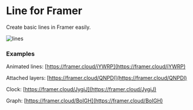 # Line for Framer

Create basic lines in Framer easily.

![lines](https://d3uepj124s5rcx.cloudfront.net/items/3B1l0S2F2j313q1l0a3V/lines.png)

### Examples
Animated lines: [https://framer.cloud/iYWRP](https://framer.cloud/iYWRP)

Attached layers: [https://framer.cloud/QNPDl](https://framer.cloud/QNPDl)

Clock: [https://framer.cloud/JygiJ](https://framer.cloud/JygiJ)

Graph: [https://framer.cloud/BoIGH](https://framer.cloud/BoIGH)


